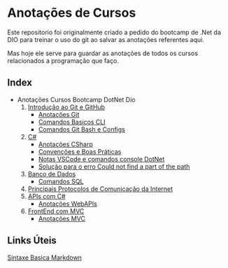 # Anotações de Cursos

Este repositorio foi originalmente criado a pedido do bootcamp de .Net da DIO para treinar o uso do git ao salvar as anotações referentes aqui. 

Mas hoje ele serve para guardar as anotações de todos os cursos relacionados a programação que faço.



## Index

- Anotações Cursos Bootcamp DotNet Dio
  1. [Introdução ao Git e GitHub](Anota%C3%A7%C3%B5es/1%20-%20Introdu%C3%A7%C3%A3o%20ao%20Git%20e%20GitHub/)    
     -  [Anotações Git](Anota%C3%A7%C3%B5es/1%20-%20Introdu%C3%A7%C3%A3o%20ao%20Git%20e%20GitHub/Anota%C3%A7%C3%B5es%20Git.md)  
     -  [Comandos Basicos CLI](Anota%C3%A7%C3%B5es/1%20-%20Introdu%C3%A7%C3%A3o%20ao%20Git%20e%20GitHub/Comandos%20Basicos%20CLI.md)  
     -  [Comandos Git Bash e Configs](Anota%C3%A7%C3%B5es/1%20-%20Introdu%C3%A7%C3%A3o%20ao%20Git%20e%20GitHub/Comandos%20Git%20Bash%20e%20Configs.md)  
  2. [C#](Anota%C3%A7%C3%B5es/2%20-%20%20C%23/)  
       - [Anotações CSharp](Anota%C3%A7%C3%B5es/2%20-%20%20C%23/Anota%C3%A7%C3%B5es%20CSharp.md)
       - [Convenções e Boas Práticas](Anota%C3%A7%C3%B5es/2%20-%20%20C%23/Conven%C3%A7%C3%B5es%20e%20Boas%20Pr%C3%A1ticas.md)
       - [Notas VSCode e comandos console DotNet](Anota%C3%A7%C3%B5es/2%20-%20%20C%23/Notas%20VSCode%20e%20comandos%20console%20DotNet.md)
       - [Solução para o erro Could not find a part of the path](Anota%C3%A7%C3%B5es/2%20-%20%20C%23/Solu%C3%A7%C3%A3o%20para%20o%20erro%20Could%20not%20find%20a%20part%20of%20the%20path.md)
  3. [Banco de Dados](Anota%C3%A7%C3%B5es/3%20-%20Banco%20de%20Dados/)  
      -  [Comandos SQL](Anota%C3%A7%C3%B5es/3%20-%20Banco%20de%20Dados/Comandos%20sql.md)
  4. [Principais Protocolos de Comunicação da Internet](Anota%C3%A7%C3%B5es/4%20-%20Principais%20Protocolos%20de%20Comunica%C3%A7%C3%A3o%20da%20Internet/)  
  5. [APIs com C#](Anota%C3%A7%C3%B5es/5%20-%20APIs%20com%20C%23/)  
      -  [Anotações WebAPIs](Anota%C3%A7%C3%B5es/5%20-%20APIs%20com%20C%23/Anota%C3%A7%C3%B5es%20WebAPIs.md)
  6. [FrontEnd com MVC](Anota%C3%A7%C3%B5es/6%20-%20FrontEnd%20com%20MVC/)  
      -  [Anotações MVC](Anota%C3%A7%C3%B5es/6%20-%20FrontEnd%20com%20MVC/Anota%C3%A7%C3%B5es%20MVC.md)



## Links Úteis

[Sintaxe Basica Markdown](https://www.markdownguide.org/basic-syntax/)

